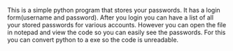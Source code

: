 This is a simple python program that stores your passwords.
It has a login form(username and password).
After you login you can have a list of all your stored passwords for various accounts.
However you can open the file in notepad and view the code so you can easily see the passwords.
For this you can convert python to a exe so the code is unreadable.
